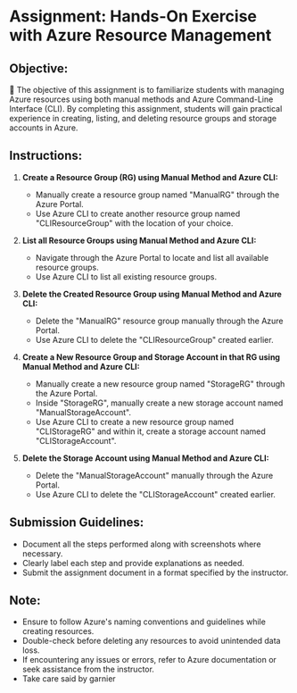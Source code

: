 # Assignment: Hands-On Exercise with Azure Resource Management

## Objective:
🎯 The objective of this assignment is to familiarize students with managing Azure resources using both manual methods and Azure Command-Line Interface (CLI). By completing this assignment, students will gain practical experience in creating, listing, and deleting resource groups and storage accounts in Azure.

## Instructions:

1. **Create a Resource Group (RG) using Manual Method and Azure CLI:**
   - Manually create a resource group named "ManualRG" through the Azure Portal.
   - Use Azure CLI to create another resource group named "CLIResourceGroup" with the location of your choice.

2. **List all Resource Groups using Manual Method and Azure CLI:**
   - Navigate through the Azure Portal to locate and list all available resource groups.
   - Use Azure CLI to list all existing resource groups.

3. **Delete the Created Resource Group using Manual Method and Azure CLI:**
   - Delete the "ManualRG" resource group manually through the Azure Portal.
   - Use Azure CLI to delete the "CLIResourceGroup" created earlier.

4. **Create a New Resource Group and Storage Account in that RG using Manual Method and Azure CLI:**
   - Manually create a new resource group named "StorageRG" through the Azure Portal.
   - Inside "StorageRG", manually create a new storage account named "ManualStorageAccount".
   - Use Azure CLI to create a new resource group named "CLIStorageRG" and within it, create a storage account named "CLIStorageAccount".

5. **Delete the Storage Account using Manual Method and Azure CLI:**
   - Delete the "ManualStorageAccount" manually through the Azure Portal.
   - Use Azure CLI to delete the "CLIStorageAccount" created earlier.

## Submission Guidelines:
- Document all the steps performed along with screenshots where necessary.
- Clearly label each step and provide explanations as needed.
- Submit the assignment document in a format specified by the instructor.

## Note:
- Ensure to follow Azure's naming conventions and guidelines while creating resources.
- Double-check before deleting any resources to avoid unintended data loss.
- If encountering any issues or errors, refer to Azure documentation or seek assistance from the instructor.
- Take care said by garnier
